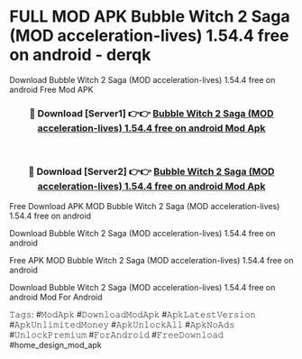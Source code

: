 # FULL MOD APK Bubble Witch 2 Saga (MOD acceleration-lives) 1.54.4 free on android - derqk
Download Bubble Witch 2 Saga (MOD acceleration-lives) 1.54.4 free on android Free Mod APK

<div align="center">
<h3>🔴 Download [Server1] 👉👉 <a href="https://apk-comot.site?title=Bubble_Witch_2_Saga_(MOD_acceleration-lives)_1.54.4_free_on_android">Bubble Witch 2 Saga (MOD acceleration-lives) 1.54.4 free on android Mod Apk</a></h3><br>

<h3>🔴 Download [Server2] 👉👉 <a href="https://apk-comot.site?title=Bubble_Witch_2_Saga_(MOD_acceleration-lives)_1.54.4_free_on_android">Bubble Witch 2 Saga (MOD acceleration-lives) 1.54.4 free on android Mod Apk</a></h3>
</div>


Free Download APK MOD Bubble Witch 2 Saga (MOD acceleration-lives) 1.54.4 free on android

Download Bubble Witch 2 Saga (MOD acceleration-lives) 1.54.4 free on android 

Free APK MOD Bubble Witch 2 Saga (MOD acceleration-lives) 1.54.4 free on android 

Download Bubble Witch 2 Saga (MOD acceleration-lives) 1.54.4 free on android Mod For Android

𝚃𝚊𝚐𝚜: #𝙼𝚘𝚍𝙰𝚙𝚔 #𝙳𝚘𝚠𝚗𝚕𝚘𝚊𝚍𝙼𝚘𝚍𝙰𝚙𝚔 #𝙰𝚙𝚔𝙻𝚊𝚝𝚎𝚜𝚝𝚅𝚎𝚛𝚜𝚒𝚘𝚗 #𝙰𝚙𝚔𝚄𝚗𝚕𝚒𝚖𝚒𝚝𝚎𝚍𝙼𝚘𝚗𝚎𝚢 #𝙰𝚙𝚔𝚄𝚗𝚕𝚘𝚌𝚔𝙰𝚕𝚕 #𝙰𝚙𝚔𝙽𝚘𝙰𝚍𝚜 #𝚄𝚗𝚕𝚘𝚌𝚔𝙿𝚛𝚎𝚖𝚒𝚞𝚖 #𝙵𝚘𝚛𝙰𝚗𝚍𝚛𝚘𝚒𝚍 #𝙵𝚛𝚎𝚎𝙳𝚘𝚠𝚗𝚕𝚘𝚊𝚍 #home_design_mod_apk